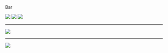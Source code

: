 Bar

![](test/animateddiscord.svg)
[<img src="test/animateddiscord.svg">]()
![](https://my.mixtape.moe/xnaieq.svg)

---

![](https://cdn.rawgit.com/NNTin/test/fbe3b4e3/test/animateddiscord.svg)

---

[<img src="https://cdn.rawgit.com/NNTin/test/fbe3b4e3/test/animateddiscord.svg">]()

